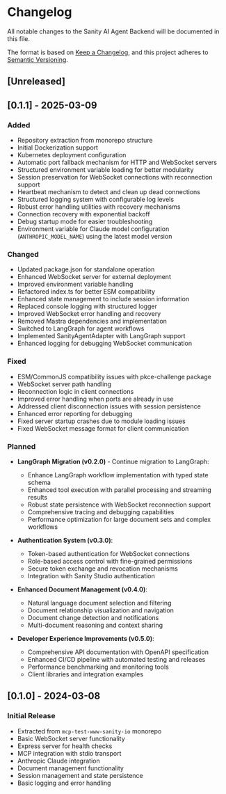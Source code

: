 # Changelog

All notable changes to the Sanity AI Agent Backend will be documented in this file.

The format is based on [Keep a Changelog](https://keepachangelog.com/en/1.0.0/),
and this project adheres to [Semantic Versioning](https://semver.org/spec/v2.0.0.html).

## [Unreleased]

## [0.1.1] - 2025-03-09

### Added
- Repository extraction from monorepo structure
- Initial Dockerization support
- Kubernetes deployment configuration
- Automatic port fallback mechanism for HTTP and WebSocket servers
- Structured environment variable loading for better modularity
- Session preservation for WebSocket connections with reconnection support
- Heartbeat mechanism to detect and clean up dead connections
- Structured logging system with configurable log levels
- Robust error handling utilities with recovery mechanisms
- Connection recovery with exponential backoff
- Debug startup mode for easier troubleshooting
- Environment variable for Claude model configuration (`ANTHROPIC_MODEL_NAME`) using the latest model version

### Changed
- Updated package.json for standalone operation
- Enhanced WebSocket server for external deployment
- Improved environment variable handling
- Refactored index.ts for better ESM compatibility
- Enhanced state management to include session information
- Replaced console logging with structured logger
- Improved WebSocket error handling and recovery
- Removed Mastra dependencies and implementation
- Switched to LangGraph for agent workflows
- Implemented SanityAgentAdapter with LangGraph support
- Enhanced logging for debugging WebSocket communication

### Fixed
- ESM/CommonJS compatibility issues with pkce-challenge package
- WebSocket server path handling
- Reconnection logic in client connections
- Improved error handling when ports are already in use
- Addressed client disconnection issues with session persistence
- Enhanced error reporting for debugging
- Fixed server startup crashes due to module loading issues
- Fixed WebSocket message format for client communication

### Planned
- **LangGraph Migration (v0.2.0)** - Continue migration to LangGraph:
  - Enhance LangGraph workflow implementation with typed state schema
  - Enhanced tool execution with parallel processing and streaming results
  - Robust state persistence with WebSocket reconnection support
  - Comprehensive tracing and debugging capabilities
  - Performance optimization for large document sets and complex workflows

- **Authentication System (v0.3.0)**:
  - Token-based authentication for WebSocket connections
  - Role-based access control with fine-grained permissions
  - Secure token exchange and revocation mechanisms
  - Integration with Sanity Studio authentication

- **Enhanced Document Management (v0.4.0)**:
  - Natural language document selection and filtering
  - Document relationship visualization and navigation
  - Document change detection and notifications
  - Multi-document reasoning and context sharing

- **Developer Experience Improvements (v0.5.0)**:
  - Comprehensive API documentation with OpenAPI specification
  - Enhanced CI/CD pipeline with automated testing and releases
  - Performance benchmarking and monitoring tools
  - Client libraries and integration examples

## [0.1.0] - 2024-03-08

### Initial Release
- Extracted from `mcp-test-www-sanity-io` monorepo
- Basic WebSocket server functionality
- Express server for health checks
- MCP integration with stdio transport
- Anthropic Claude integration
- Document management functionality
- Session management and state persistence
- Basic logging and error handling 